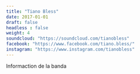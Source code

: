 ```yaml
---
title: "Tiano Bless"
date: 2017-01-01
draft: false
headless : false
weight: 4
soundcloud: "https://soundcloud.com/tianobless"
facebook: "https://www.facebook.com/tiano.bless/"
instagram: "https://www.instagram.com/tianobless"
---
```

Informaction de la banda
